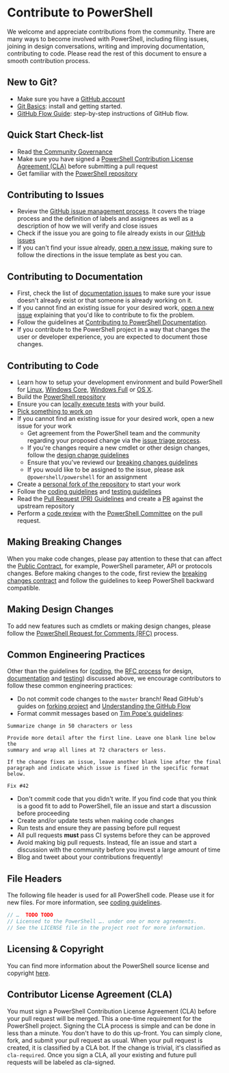 Contribute to PowerShell
=================================

We welcome and appreciate contributions from the community. There are many ways to become involved with PowerShell, including filing issues, joining in design conversations,
writing and improving documentation, contributing to code. Please read the rest of this document to ensure a smooth contribution process.

New to Git?
----
- Make sure you have a [GitHub account](https://github.com/signup/free)
- [Git Basics](../docs/git/basics.md): install and getting started.
- [GitHub Flow Guide](https://guides.github.com/introduction/flow/): step-by-step instructions of GitHub flow.


Quick Start Check-list
----
- Read [the Community Governance](../docs/community/governance.md)
- Make sure you have signed a [PowerShell Contribution License Agreement (CLA)](#contributor-license-agreement) before submitting a pull request
- Get familiar with the [PowerShell repository](../docs/git/powershell-repository-101.md)

Contributing to Issues
----

- Review the [GitHub issue management process](../docs/dev-process/issue-management-process.md). It covers the triage process and the definition of labels and assignees as well as a description of how we will verify and close issues
- Check if the issue you are going to file already exists in our [GitHub issues](https://github.com/PowerShell/PowerShell/issues)
- If you can't find your issue already, [open a new issue](https://github.com/PowerShell/PowerShell/issues/new), making sure to follow the directions in the issue template as best you can.  

Contributing to Documentation
----
- First, check the list of [documentation issues](https://github.com/PowerShell/PowerShell-Docs/issues) to make sure your issue doesn't already exist or that someone is already working on it.  
- If you cannot find an existing issue for your desired work, [open a new issue](https://github.com/PowerShell/PowerShell/issues/new) explaining that you'd like to contribute to fix the problem.  
- Follow the guidelines at [Contributing to PowerShell Documentation](https://github.com/PowerShell/PowerShell-Docs/blob/staging/CONTRIBUTING.md).  
- If you contribute to the PowerShell project in a way that changes the user or developer experience, you are expected to document those changes.  

Contributing to Code
----

- Learn how to setup your development environment and build PowerShell for [Linux][build-linux], [Windows Core][build-wc], [Windows Full][build-wf] or
[OS X][build-osx]. 
- Build the [PowerShell repository](https://github.com/PowerShell/PowerShell)
- Ensure you can [locally execute tests][testing-guidelines] with your build. 
- [Pick something to work on](https://github.com/PowerShell/PowerShell/issues)
- If you cannot find an existing issue for your desired work, open a new issue for your work
  - Get agreement from the PowerShell team and the community regarding your proposed change via the [issue triage process][issue-triage].
  - If you're changes require a new cmdlet or other design changes, follow the [design change guidelines](#making-design-changes)
  - Ensure that you've reviewd our [breaking changes guidelines](#making-breaking-changes)
  - If you would like to be assigned to the issue, please ask `@powershell/powershell` for an assignment
- Create a [personal fork of the repository](https://help.github.com/articles/fork-a-repo/) to start your work
- Follow the [coding guidelines](../docs/coding-guidelines/coding-guidelines.md) and [testing guidelines](../docs/testing-guidelines/testing-guidelines.md)
- Read the [Pull Request (PR) Guidelines](../docs/dev-process/pull-request-rules.md) and create a [PR](https://guides.github.com/activities/hello-world/) against the upstream repository
- Perform a [code review](../docs/dev-process/code-review-guidelines.md) with the [PowerShell Committee][governance] on the pull request.

[build-wc]: ../docs/building/windows-core.md
[build-wf]: ../docs/building/windows-full.md
[build-osx]: ../docs/building/osx.md
[build-linux]: ../docs/building/linux.md
[testing-guidelines]: ../docs/testing-guidelines/testing-guidelines.md
[issue-triage]: ../docs/dev-process/issue-management-process.md
[governance]: ../docs/community/governance.md

Making Breaking Changes
----

When you make code changes, please pay attention to these that can affect the [Public Contract](../docs/dev-process/breaking-change-contract.md),
for example, PowerShell parameter, API or protocols changes. Before making changes to the code, first review the [breaking changes contract](../docs/dev-process/breaking-change-contract.md)
and follow the guidelines to keep PowerShell backward compatible.

Making Design Changes
----
To add new features such as cmdlets or making design changes, please follow the [PowerShell Request for Comments (RFC)](https://github.com/PowerShell/PowerShell-RFC) process.

Common Engineering Practices
----
Other than the guidelines for ([coding](../docs/coding-guidelines/coding-guidelines.md), the [RFC process](https://github.com/PowerShell/PowerShell-RFC) for design, [documentation](#contributing-to-documentation)
and [testing](../docs/testing-guidelines/testing-guidelines.md)) discussed above, we encourage contributors to follow these common engineering practices:
- Do not commit code changes to the `master` branch! 
Read GitHub's guides on [forking project](https://guides.github.com/activities/forking/) and [Understanding the GitHub Flow](https://guides.github.com/introduction/flow/)
- Format commit messages based on [Tim Pope's guidelines]("http://tbaggery.com/2008/04/19/a-note-about-git-commit-messages.html"):

```
Summarize change in 50 characters or less

Provide more detail after the first line. Leave one blank line below the
summary and wrap all lines at 72 characters or less.

If the change fixes an issue, leave another blank line after the final
paragraph and indicate which issue is fixed in the specific format
below.

Fix #42
```

- Don't commit code that you didn't write. If you find code that you think is a good fit to add to PowerShell, file an issue and start a discussion before proceeding
- Create and/or update tests when making code changes
- Run tests and ensure they are passing before pull request
- All pull requests **must** pass CI systems before they can be approved
- Avoid making big pull requests. Instead, file an issue and start a discussion with the community before you invest a large amount of time
- Blog and tweet about your contributions frequently!

File Headers
----
The following file header is used for all PowerShell code. Please use it for new files. For more information, see [coding guidelines](../docs/coding-guidelines/coding-guidelines.md).
```C#
// …  TODO TODO
// Licensed to the PowerShell …. under one or more agreements.
// See the LICENSE file in the project root for more information.
```

Licensing & Copyright
----
You can find more information about the PowerShell source license and copyright [here](../docs/community/legal-licensing.md).

Contributor License Agreement (CLA)
----
You must sign a PowerShell Contribution License Agreement (CLA) before your pull request will be merged.
This a one-time requirement for the PowerShell project. Signing the CLA process is simple and can be done in less than a minute.
You don't have to do this up-front. You can simply clone, fork, and submit your pull request as usual.
When your pull request is created, it is classified by a CLA bot. 
If the change is trivial, it's classified as `cla-required`. 
Once you sign a CLA, all your existing and future pull requests will be labeled as cla-signed.
